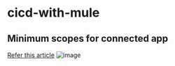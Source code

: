 # cicd-with-mule

## Minimum scopes for connected app

[Refer this article](https://help.mulesoft.com/s/article/Minimum-permissions-and-scopes-required-for-deploying-CloudHub-2-0-applications)
![image](https://github.com/harshankbansal/cicd-with-mule/assets/27879751/991bb6ea-bbe9-45e2-b6b0-722f96e98343)
